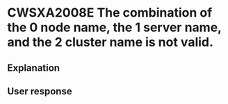 # CWSXA2008E The combination of the 0 node name, the 1 server name, and the 2 cluster name is not valid.

## Explanation

## User response